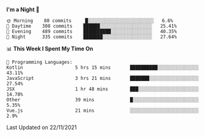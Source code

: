 <!--START_SECTION:waka-->
**I'm a Night 🦉** 

```text
🌞 Morning    80 commits     █░░░░░░░░░░░░░░░░░░░░░░░░   6.6% 
🌆 Daytime    308 commits    ██████░░░░░░░░░░░░░░░░░░░   25.41% 
🌃 Evening    489 commits    ██████████░░░░░░░░░░░░░░░   40.35% 
🌙 Night      335 commits    ███████░░░░░░░░░░░░░░░░░░   27.64%

```


📊 **This Week I Spent My Time On** 

```text
💬 Programming Languages: 
Kotlin                   5 hrs 15 mins       ██████████░░░░░░░░░░░░░░░   43.11% 
JavaScript               3 hrs 21 mins       ███████░░░░░░░░░░░░░░░░░░   27.54% 
JSX                      1 hr 48 mins        ███░░░░░░░░░░░░░░░░░░░░░░   14.78% 
Other                    39 mins             █░░░░░░░░░░░░░░░░░░░░░░░░   5.35% 
Vue.js                   21 mins             ░░░░░░░░░░░░░░░░░░░░░░░░░   2.9%

```


 Last Updated on 22/11/2021
<!--END_SECTION:waka-->
